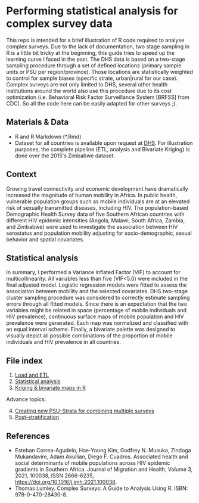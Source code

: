# Performing statistical analysis for complex survey data

This repo is intended for a brief illustration of R code required to analyse complex surveys. Due to the lack of documentation, two stage sampling in R is a little bit tricky at the beginning, this guide tries to speed up the learning curve I faced in the past. The DHS data is based on a two-stage sampling procedure through a set of defined locations (primary sample units or PSU per region/province). Those locations are statistically weighted to control for sample biases (specific strate, urban|rural for our case). Complex surveys are not only limited to DHS, several other health institutions around the world also use this procedure due to its cost optimization (i.e. Behavioral Risk Factor Surveillance System [BRFSS] from CDC). So all the code here can be easily adapted for other surveys ;). 

## Materials & Data
- R and R Markdown (\*.Rmd)
- Dataset for all countries is available upon request at [DHS](https://dhsprogram.com/data/available-datasets.cfm). For illustration purposes, the complete pipeline (ETL, analysis and Bivariate Kriging) is done over the 2015's Zimbabwe dataset.

## Context

Growing travel connectivity and economic development have dramatically increased the magnitude of human mobility in Africa. In public health, vulnerable population groups such as mobile individuals are at an elevated risk of sexually transmitted diseases, including HIV. The population-based Demographic Health Survey data of five Southern African countries with different HIV epidemic intensities (Angola, Malawi, South Africa, Zambia, and Zimbabwe) were used to investigate the association between HIV serostatus and population mobility adjusting for socio-demographic, sexual behavior and spatial covariates. 

## Statistical analysis

In summary, I performed a Variance Inflated Factor (VIF) to account for multicollinearity. All variables less than five (VIF<5.0) were included in the final adjusted model. Logistic regression models were fitted to assess the association between mobility and the selected covariates. DHS two-stage cluster sampling procedure was considered to correctly estimate sampling errors through all fitted models. Since there is an expectation that the two variables might be related in space (percentage of mobile individuals and HIV prevalence), continuous surface maps of mobile population and HIV prevalence were generated. Each map was normalized and classified with an equal interval scheme. Finally, a bivariate palette was designed to visually depict all possible combinations of the proportion of mobile individuals and HIV prevalence in all countries.

## File index

1. [Load and ETL](https://github.com/maurosc3ner/twostagesampling_playground/blob/main/unit1/01-load_datasets.md)
2. [Statistical analysis](https://github.com/maurosc3ner/twostagesampling_playground/blob/main/unit2/02-analysis.md)
3. [Kriging & bivariate maps in R](https://github.com/maurosc3ner/twostagesampling_playground/blob/main/unit3/03-kriging-bivariate.md)

Advance topics: 

4. [Creating new PSU-Strata for combining multiple surveys]()
5. [Post-stratification]()

## References

- Esteban Correa-Agudelo, Hae-Young Kim, Godfrey N. Musuka, Zindoga Mukandavire, Adam Akullian, Diego F. Cuadros. Associated health and social determinants of mobile populations across HIV epidemic gradients in Southern Africa. Journal of Migration and Health, Volume 3, 2021, 100038, ISSN 2666-6235, https://doi.org/10.1016/j.jmh.2021.100038.
- Thomas Lumley. Complex Surveys: A Guide to Analysis Using R. ISBN: 978-0-470-28430-8. 

